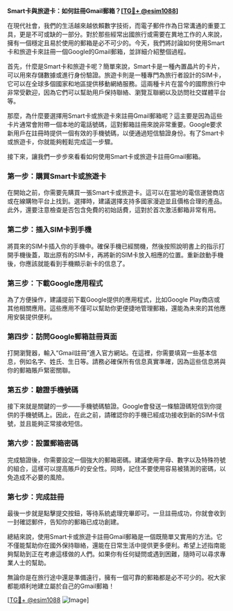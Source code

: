**Smart卡與旅遊卡：如何註冊Gmail郵箱？[[TG💪+ @esim1088](https://t.me/s/esim1088)]**

在現代社會，我們的生活越來越依賴數字技術，而電子郵件作為日常溝通的重要工具，更是不可或缺的一部分。對於那些經常出國旅行或需要在異地工作的人來說，擁有一個穩定且易於使用的郵箱是必不可少的。今天，我們將討論如何使用Smart卡和旅遊卡來註冊一個Google的Gmail郵箱，並詳細介紹整個過程。

首先，什麼是Smart卡和旅遊卡呢？簡單來說，Smart卡是一種內置晶片的卡片，可以用來存儲數據或進行身份驗證。旅遊卡則是一種專門為旅行者設計的SIM卡，它可以在全球多個國家和地區提供移動網絡服務。這兩種卡片在當今的國際旅行中非常受歡迎，因為它們可以幫助用戶保持聯絡、瀏覽互聯網以及訪問社交媒體平台等。

那麼，為什麼要選擇用Smart卡或旅遊卡來註冊Gmail郵箱呢？這主要是因為這些卡片通常會附帶一個本地的電話號碼，這對郵箱註冊來說非常重要。Google要求新用戶在註冊時提供一個有效的手機號碼，以便通過短信驗證身份。有了Smart卡或旅遊卡，你就能夠輕鬆完成這一步驟。

接下來，讓我們一步步來看看如何使用Smart卡或旅遊卡註冊Gmail郵箱。

### 第一步：購買Smart卡或旅遊卡

在開始之前，你需要先購買一張Smart卡或旅遊卡。這可以在當地的電信運營商店或在線購物平台上找到。選擇時，建議選擇支持多國家漫遊並且價格合理的產品。此外，還要注意檢查是否包含免費的初始話費，這對於首次激活郵箱非常有用。

### 第二步：插入SIM卡到手機

將買來的SIM卡插入你的手機中。確保手機已經關機，然後按照說明書上的指示打開手機後蓋，取出原有的SIM卡，再將新的SIM卡放入相應的位置。重新啟動手機後，你應該就能看到手機顯示新卡的信息了。

### 第三步：下載Google應用程式

為了方便操作，建議提前下載Google提供的應用程式，比如Google Play商店或其他相關應用。這些應用不僅可以幫助你更便捷地管理郵箱，還能為未來的其他應用安裝提供便利。

### 第四步：訪問Google郵箱註冊頁面

打開瀏覽器，輸入“Gmail註冊”進入官方網站。在這裡，你需要填寫一些基本信息，例如名字、姓氏、生日等。請務必確保所有信息真實準確，因為這些信息將與你的郵箱賬戶緊密關聯。

### 第五步：驗證手機號碼

接下來就是關鍵的一步——手機號碼驗證。Google會發送一條驗證碼短信到你提供的手機號碼上。因此，在此之前，請確認你的手機已經成功接收到新的SIM卡信號，並且能夠正常接收短信。

### 第六步：設置郵箱密碼

完成驗證後，你需要設定一個強大的郵箱密碼。建議使用字母、數字以及特殊符號的組合，這樣可以提高賬戶的安全性。同時，記住不要使用容易被猜測的密碼，以免造成不必要的風險。

### 第七步：完成註冊

最後一步就是點擊提交按鈕，等待系統處理完畢即可。一旦註冊成功，你就會收到一封確認郵件，告知你的郵箱已成功創建。

總結來說，使用Smart卡或旅遊卡註冊Gmail郵箱是一個既簡單又實用的方法。它不僅能幫助你在國外保持聯絡，還能在日常生活中提供更多便利。希望上述指南能夠幫助到正在考慮這樣做的人們。如果你有任何疑問或遇到困難，隨時可以尋求專業人士的幫助。

無論你是在旅行途中還是準備遠行，擁有一個可靠的郵箱都是必不可少的。祝大家都能順利地建立屬於自己的Gmail郵箱！

[[TG💪+ @esim1088](https://t.me/s/esim1088) ![Image](https://i.postimg.cc/4NQfJmqS/Snipaste-2025-05-13-00-14-12.png)]